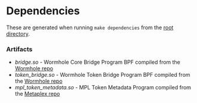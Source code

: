 # Dependencies

These are generated when running `make dependencies` from the [root directory](..).

### Artifacts

- _bridge.so_ - Wormhole Core Bridge Program BPF compiled from the [Wormhole repo]
- _token_bridge.so_ - Wormhole Token Bridge Program BPF compiled from the [Wormhole repo]
- _mpl_token_metadata.so_ - MPL Token Metadata Program compiled from the [Metaplex repo]

[wormhole repo]: https://github.com/wormhole-foundation/wormhole
[metaplex repo]: https://github.com/metaplex-foundation/metaplex-program-library